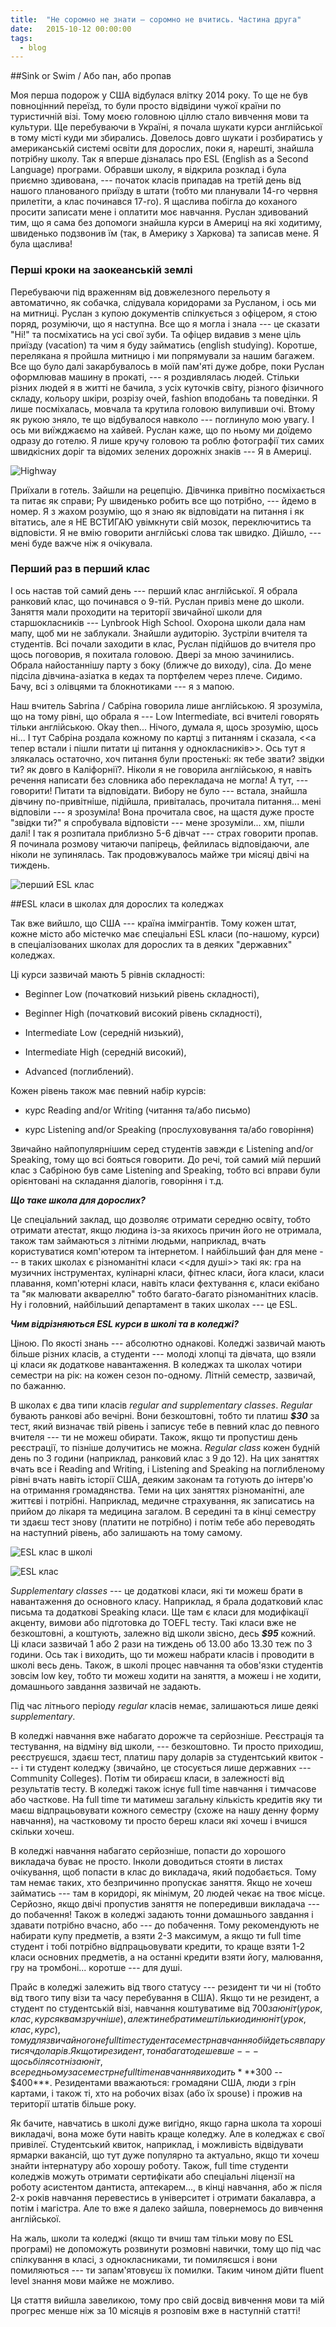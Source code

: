 ```yaml
---
title:  "Не соромно не знати — соромно не вчитись. Частина друга"
date:   2015-10-12 00:00:00
tags: 
  - blog
---
```


##Sink or Swim / Або пан, або пропав

Моя перша подорож у США відбулася влітку 2014 року. То ще не був повноцінний переїзд, то були просто відвідини чужої країни по туристичній візі. Тому моєю головною ціллю стало вивчення мови та культури. Ще перебуваючи в Україні, я почала шукати курси англійської в тому місті куди ми збирались. Довелось довго шукати і розбиратись у американській системі освіти для дорослих, поки я, нарешті, знайшла потрібну школу. Так я вперше дізналась про ESL (English as a Second Language) програми. Обравши школу, я відкрила розклад і була приємно здивована, --- початок класів припадав на третій день від нашого планованого приїзду в штати (тобто ми планували 14-го червня прилетіти, а клас починався 17-го). Я щаслива побігла до коханого просити записати мене і оплатити моє навчання. Руслан здивований тим, що я сама без допомоги знайшла курси в Америці на які ходитиму, швиденько подзвонив їм (так, в Америку з Харкова) та записав мене. Я була щаслива!

### Перші кроки на заокеанській землі

Перебуваючи під враженням від довжелезного перельоту я автоматично, як собачка, слідувала коридорами за Русланом, і ось ми на митниці. Руслан з купою документів спілкується з офіцером, я стою поряд, розуміючи, що я наступна. Все що я могла і знала --- це сказати "Hi!" та посміхатись на усі свої зуби. Та офіцер видавив з мене ціль приїзду (vacation) та чим я буду займатись (english studying). Коротше, перелякана я пройшла митницю і ми попрямували за нашим багажем. Все що було далі закарбувалось в моїй пам'яті дуже добре, поки Руслан оформлював машину в прокаті, --- я роздивлялась людей. Стільки різних людей я в житті не бачила, з усіх куточків світу, різного фізичного складу, кольору шкіри, розрізу очей, fashion вподобань та поведінки. Я лише посміхалась, мовчала та крутила головою вилупивши очі. Втому як рукою зняло, те що відбувалося навколо --- поглинуло мою увагу. І ось ми виїжджаємо на хайвей. Руслан каже, що по ньому ми доїдемо одразу до готелю. Я лише кручу головою та роблю фотографії тих самих швидкісних доріг та відомих зелених дорожніх знаків --- Я в Америці.

![Highway](/images/highway.jpg)

Приїхали в готель. Зайшли на рецепцію. Дівчинка привітно посміхається та питає як справи; Ру швиденько робить все що потрібно, --- йдемо в номер. Я з жахом розумію, що я знаю як відповідати на питання і як вітатись, але я НЕ ВСТИГАЮ увімкнути свій мозок, переключитись та відповісти. Я не вмію говорити англійські слова так швидко. Дійшло, --- мені буде важче ніж я очікувала.  

### Перший раз в перший клас

І ось настав той самий день --- перший клас англійської. Я обрала ранковий клас, що починався о 9-тій. Руслан привіз мене до школи. Заняття мали проходити на території звичайної школи для старшокласників --- Lynbrook High School. Охорона школи дала нам мапу, щоб ми не заблукали. Знайшли аудиторію. Зустріли вчителя та студентів. Всі почали заходити в клас, Руслан підійшов до вчителя про щось поговорив, я похитала головою. Двері за мною зачинились. Обрала найостаннішу парту з боку (ближче до виходу), сіла. До мене підсіла дівчина-азіатка в кедах та портфелем через плече. Сидимо. Бачу, всі з олівцями та блокнотиками --- я з мапою.

Наш вчитель Sabrina / Сабріна говорила лише англійською. Я зрозуміла, що на тому рівні, що обрала я --- Low Intermediate, всі вчителі говорять тільки англійською. Okay then... Нічого, думала я, щось зрозумію, щось ні... І тут Сабріна роздала кожному по картці з питанням і сказала, <<а тепер встали і пішли питати ці питання у однокласників>>. Ось тут я злякалась остаточно, хоч питання були простенькі: як тебе звати? звідки ти? як довго в Каліфорнії?. Ніколи я не говорила англійською, я навіть речення написати без словника або перекладача не могла! А тут, --- говорити! Питати та відповідати. Вибору не було --- встала, знайшла дівчину по-привітніше, підійшла, привіталась, прочитала питання... мені відповіли --- я зрозуміла! Вона прочитала своє, на щастя дуже просте "звідки ти?" я спробувала відповісти --- мене зрозуміли... хм, пішли далі! І так я розпитала приблизно 5-6 дівчат --- страх говорити пропав. Я починала розмову читаючи папірець, фейлилась відповідаючи, але ніколи не зупинялась. Так продовжувалось майже три місяці двічі на тиждень.

![перший ESL клас](/images/esl1.jpg)

##ESL класи в школах для дорослих та коледжах

Так вже вийшло, що США --- країна іммігрантів. Тому кожен штат, кожне місто або містечко має спеціальні ESL класи (по-нашому, курси) в спеціалізованих школах для дорослих та в деяких "державних" коледжах. 

Ці курси зазвичай мають 5 рівнів складності: 

- Beginner Low (початковий низький рівень складності), 

- Beginner High (початковий високий рівень складності), 

- Intermediate Low (середній низький), 

- Intermediate High (середній високий),

- Advanced (поглиблений).

Кожен рівень також має певний набір курсів:

- курс Reading and/or Writing (читання та/або письмо)

- курс Listening and/or Speaking (прослуховування та/або говоріння)

Звичайно найпопулярнішим серед студентів завжди є Listening and/or Speaking, тому що всі бояться говорити. До речі, той самий мій перший клас з Сабріною був саме Listening and Speaking, тобто всі вправи були орієнтовані на складання діалогів, говоріння і т.д.

***Що таке школа для дорослих?*** 

Це спеціальний заклад, що дозволяє отримати середню освіту, тобто отримати атестат, якщо людина із-за якихось причин його не отримала, також там займаються з літніми людьми, наприклад, вчать користуватися комп'ютером та інтернетом. І найбільший фан для мене --- в таких школах є різноманітні класи <<для душі>> такі як: гра на музичних інструментах, кулінарні класи, фітнес класи, йога класи, класи плавання, комп'ютерні класи, навіть класи фехтування є, класи екібано та "як малювати аквареллю" тобто багато-багато різноманітних класів. Ну і головний, найбільший департамент в таких школах --- це ESL.

***Чим відрізняються ESL курси в школі та в коледжі?***

Ціною. По якості знань --- абсолютно однакові. Коледжі зазвичай мають більше різних класів, а студенти --- молоді хлопці та дівчата, що взяли ці класи як додаткове навантаження. В коледжах та школах чотири семестри на рік: на кожен сезон по-одному. Літній семестр, зазвичай, по бажанню.

В школах є два типи класів *regular and supplementary classes*. *Regular* бувають ранкові або вечірні. Вони безкоштовні, тобто ти платиш ***$30*** за тест, який визначає твій рівень і записує тебе в певний клас до певного вчителя --- ти не можеш обирати. Також, якщо ти пропустиш день реєстрації, то пізніше долучитись не можна. *Regular class* кожен будній день по 3 години (наприклад, ранковий клас з 9 до 12). На цих заняттях вчать все і Reading and Writing, і Listening and Speaking на поглибленому рівні вчать навіть історії США, деяким законам та готують до інтерв'ю на отримання громадянства. Теми на цих заняттях різноманітні, але життєві і потрібні. Наприклад, медичне страхування, як записатись на прийом до лікаря та медицина загалом. В середині та в кінці семестру ти здаєш тест знову (платити не потрібно) і потім тебе або переводять на наступний рівень, або залишають на тому самому.

![ESL клас в школі](/images/esl2.jpg)

![ESL клас](/images/esl3.jpg)

*Supplementary classes* --- це додаткові класи, які ти можеш брати в навантаження до основного класу. Наприклад, я брала додатковий клас письма та додаткові Speaking класи. Ще там є  класи для модифікації акценту, вимови або підготовка до TOEFL тесту. Такі класи вже не безкоштовні, а коштують, залежно від школи звісно, десь ***$95*** кожний. Ці класи зазвичай 1 або 2 рази на тиждень об 13.00 або 13.30 теж по 3 години. Ось так і виходить, що ти можеш набрати класів і проводити в школі весь день. Також, в школі процес навчання та обов'язки студентів зовсім low key, тобто ти можеш ходити на заняття, а можеш і не ходити, домашнього завдання зазвичай не задають.

Під час літнього періоду *regular* класів немає, залишаються лише деякі *supplementary*. 

В коледжі навчання вже набагато дорожче та серйозніше. Реєстрація та тестування, на відміну від школи, --- безкоштовно. Ти просто приходиш, реєструєшся, здаєш тест, платиш пару доларів за студентський квиток --- і ти студент коледжу (звичайно, це стосується лише державних --- Community Colleges). Потім ти обираєш класи, в залежності від результатів тесту. В коледжі також існує full time навчання і тимчасове або часткове. На full time ти матимеш загальну кількість кредитів яку ти маєш відпрацьовувати кожного семестру (схоже на нашу денну форму навчання), на частковому ти просто береш класи які хочеш і вчишся скільки хочеш. 

В коледжі навчання набагато серйозніше, попасти до хорошого викладача буває не просто. Інколи доводиться стояти в листах очікування, щоб попасти в клас до викладача, який подобається. Тому там немає таких, хто безпричинно пропускає заняття. Якщо не хочеш займатись --- там в коридорі, як мінімум, 20 людей чекає на твоє місце. Серйозно, якщо двічі пропустив заняття не попередивши викладача --- до побачення! Також в коледжі задають тонни домашнього завдання і здавати потрібно вчасно, або --- до побачення. Тому рекомендують не набирати купу предметів, а взяти 2-3 максимум, а якщо ти full time студент і тобі потрібно відпрацьовувати кредити, то краще взяти 1-2 класи основних предметів, а на останні кредити взяти йогу, малювання, гру на тромбоні... коротше --- для душі.

Прайс в коледжі залежить від твого статусу --- резидент ти чи ні (тобто від твого типу візи та часу перебування в США). Якщо ти не резидент, а студент по студентській візі, навчання коштуватиме від $700 за юніт (урок, клас, курс як вам зручніше), але ж ти не братимеш тільки один юніт (урок, клас, курс), тому для звичайного не full time студента семестр навчання обійдеться в пару тисяч доларів. Якщо ти резидент, то набагато дешевше --- щось біля сотні за юніт, в середньому за семестр не full time навчання виходить ***$300 -- $400***. Резидентами вважаються: громадяни США, люди з грін картами, і також ті, хто на робочих візах (або їх spouse) і прожив на території штатів більше року.

Як бачите, навчатись в школі дуже вигідно, якщо гарна школа та хороші викладачі, вона може бути навіть краще коледжу. Але в коледжах є свої привілеї. Студентський квиток, наприклад, і можливість відвідувати ярмарки вакансій, що тут дуже популярно та актуально, якщо ти хочеш знайти інтернатуру або хорошу роботу. Також, full time студенти коледжів можуть отримати сертифікати або спеціальні ліцензії на роботу асистентом дантиста, аптекарем..., в кінці навчання, або ж після 2-х років навчання перевестись в університет і отримати бакалавра, а потім і магістра. Але то вже я далеко зайшла, повернемось до вивчення англійської.

На жаль, школи та коледжі (якщо ти вчиш там тільки мову по ESL програмі) не допоможуть розвинути розмовні навички, тому що під час спілкування в класі, з однокласниками, ти помиляєшся і вони помиляються --- ти запам'ятовуєш їх помилки. Таким чином дійти fluent level знання мови майже не можливо.

Ця стаття вийшла завеликою, тому про свій досвід вивчення мови та мій прогрес менше ніж за 10 місяців я розповім вже в наступній статті!


